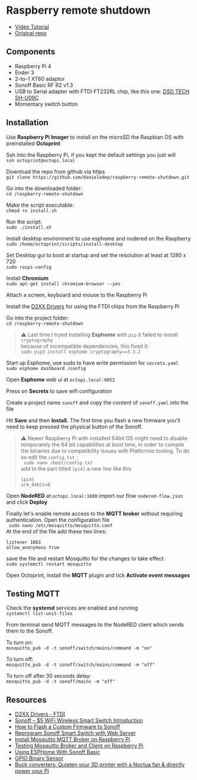 # Raspberry remote shutdown
 
 - [Video Tutorial](https://youtu.be/WR0WdTBQJGo)   
 - [Original repo](https://github.com/SensorsIot/Raspberry-remote-shutdown)

## Components

- Raspberry Pi 4
- Ender 3
- 2-to-1 XT60 adaptor
- Sonoff Basic RF R2 v1.3
- USB to Serial adapter with FTDI FT232RL chip, like this one: [DSD TECH SH-U09C](https://www.amazon.com/DSD-TECH-Adapter-FT232RL-Compatible/dp/B07BBPX8B8/ref=sr_1_3?crid=T37WPRBNX2BY)
- Momentary switch button

## Installation 

Use **Raspberry Pi Imager** to install on the microSD the Raspbian OS with preinstalled **Octoprint**

Ssh into the Raspberry Pi, if you kept the default settings you just will   
``` ssh octoprint@octopi.local ```

Download the repo from github via https   
` git clone https://github.com/danieledep/raspberry-remote-shutdown.git `

Go into the downloaded folder:   
` cd /raspberry-remote-shutdown ` 

Make the script executable:   
` chmod +x install.sh `   

Run the script:    
` sudo ./install.sh `  

Install desktop environment to use esphome and nodered on the Raspberry  
`sudo /home/octoprint/scripts/install-desktop `

Set Desktop gui to boot at startup and set the resolution at least at 1280 x 720   
` sudo raspi-config `

Install **Chromium**   
`sudo apt-get install chromium-browser --yes `

Attach a screen, keyboard and mouse to the Raspberry Pi

Install the [D2XX Drivers](https://ftdichip.com/drivers/d2xx-drivers/) for using the FTDI chips from the Raspberry Pi

Go into the project folder:   
` cd /raspberry-remote-shutdown ` 

> ⚠️ Last time I tryed installing **Esphome** with `pip` it failed to install `cryptography`    
> because of incompatible dependencies, this fixed it:  
> `sudo pip3 install esphome cryptography==3.3.2`

Start up Esphome, use sudo to have write permission for `secrets.yaml`    
` sudo esphome dashboard /config `

Open **Esphome** web ui at `octopi.local:6052`

Press on **Secrets** to save wifi configuration

Create a project name `sonoff` and copy the content of `sonoff.yaml` into the file  

Hit **Save** and then **Install.** The first time you flash a new firmware you'll need to keep pressed the physical button of the Sonoff. 

> ⚠️ Newer Raspberry Pi with installed 64bit OS might need to disable temporarely the 64 bit capabilities at boot time, in order to compile the binaries due to compatibility issues with Platformio tooling. To do so edit the `config.txt` :  
> ` sudo nano /boot/config.txt`   
> add to the part titled `[pi4]` a new line like this
> ```
> [pi4]   
> arm_64bit=0 
> ```

Open **NodeRED** at `octopi.local:1880` import our flow `nodered-flow.json` and click **Deploy**

Finally let's enable remote access to the **MQTT broker** without requiring authentication. Open the configuration file  
` sudo nano /etc/mosquitto/mosquitto.conf`   
At the end of the file add these two lines:  
```
listener 1883 
allow_anonymous true
```
 save the file and restart Mosquitto for the changes to take effect.   
`sudo systemctl restart mosquitto`   

Open Octoprint, install the **MQTT** plugin and tick **Activate event messages**
 

## Testing MQTT

Check the **systemd** services are enabled and running   
`systemctl list-unit-files`

From terminal send MQTT messages to the NodeRED client which sends them to the Sonoff.    

To turn on:   
``` mosquitto_pub -d -t sonoff/switch/mains/command -m "on" ```   

To turn off:   
``` mosquitto_pub -d -t sonoff/switch/mains/command -m "off" ```   

To turn off after 30 seconds delay:   
``` mosquitto_pub -d -t sonoff/mains -m "off" ```  

## Resources

- [D2XX Drivers - FTDI](https://ftdichip.com/drivers/d2xx-drivers/)
- [Sonoff – $5 WiFi Wireless Smart Switch Introduction](https://randomnerdtutorials.com/sonoff-5-wifi-wireless-smart-switch-introduction/)
- [How to Flash a Custom Firmware to Sonoff](https://randomnerdtutorials.com/how-to-flash-a-custom-firmware-to-sonoff/)
- [Reprogram Sonoff Smart Switch with Web Server](https://randomnerdtutorials.com/reprogram-sonoff-smart-switch-with-web-server/)
- [Install Mosquitto MQTT Broker on Raspberry Pi](https://randomnerdtutorials.com/how-to-install-mosquitto-broker-on-raspberry-pi/)
- [Testing Mosquitto Broker and Client on Raspberry Pi](https://randomnerdtutorials.com/testing-mosquitto-broker-and-client-on-raspbbery-pi/)
- [Using ESPHome With Sonoff Basic](https://esphome.io/devices/sonoff_basic.html)
- [GPIO Binary Sensor](https://esphome.io/components/binary_sensor/gpio.html)
- [Buck converters: Quieten your 3D printer with a Noctua fan & directly power your Pi](https://www.youtube.com/watch?v=yW9ovo9CHi0)
 

